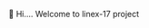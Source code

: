 👋 Hi....
Welcome to linex-17 project

<!---
linex-17/linex-17 is a ✨ special ✨ repository because its `README.md` (this file) appears on your GitHub profile.
You can click the Preview link to take a look at your changes.
--->
